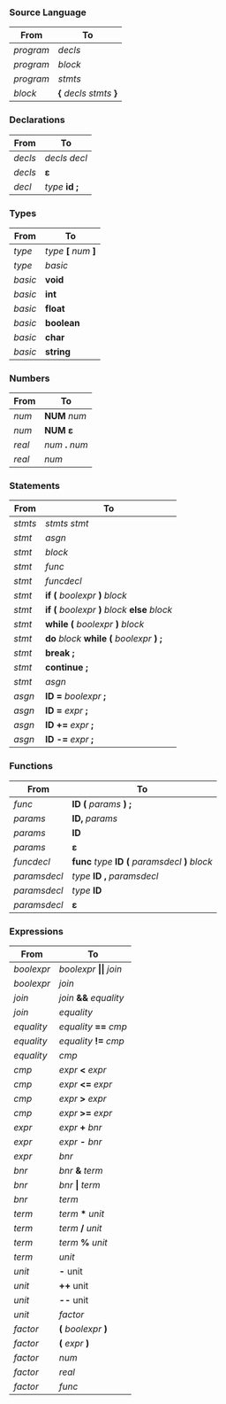 
### Source Language

| From | To |
| -- | -- |
| _program_ | _decls_|
| _program_ | _block_ |
| _program_ | _stmts_ |
| _block_ | **{** _decls_ _stmts_ **}** |

### Declarations

| From | To |
| -- | -- |
| _decls_ | _decls_ _decl_|
| _decls_ | **ε** |
| _decl_ | _type_ **id** **;** |

### Types

| From | To |
| -- | -- |
| _type_ | _type_ **\[** _num_ **]** |
| _type_ | _basic_ |
| _basic_ | **void** |
| _basic_ | **int** |
| _basic_ | **float** |
| _basic_ | **boolean** |
| _basic_ | **char** |
| _basic_ | **string** |

### Numbers

| From | To |
| -- | -- |
| _num_ | **NUM** _num_ |
| _num_ | **NUM** **ε** |
| _real_ | _num_ **.** _num_ |
| _real_ | _num_ |

### Statements

| From | To |
| -- | -- |
| _stmts_ | _stmts_ _stmt_ |
| _stmt_ | _asgn_ |
| _stmt_ | _block_ |
| _stmt_ | _func_ |
| _stmt_ | _funcdecl_ |
| _stmt_ | **if** **(** _boolexpr_ **)** _block_ |
| _stmt_ | **if** **(** _boolexpr_ **)** _block_ **else** _block_ |
| _stmt_ | **while** **(** _boolexpr_ **)** _block_ |
| _stmt_ | **do** _block_ **while** **(** _boolexpr_ **)** **;** |
| _stmt_ | **break** **;** |
| _stmt_ | **continue** **;** |
| _stmt_ | _asgn_ |
| _asgn_ | **ID =** _boolexpr_ **;** |
| _asgn_ | **ID =** _expr_ **;** |
| _asgn_ | **ID +=** _expr_ **;** |
| _asgn_ | **ID -=** _expr_ **;** |

### Functions
| From | To |
| -- | -- |
| _func_ |  **ID (** _params_ **)** **;** |
| _params_ |  **ID,** _params_|
| _params_ |  **ID** |
| _params_ | **ε** |
| _funcdecl_ | **func** _type_ **ID (** _paramsdecl_ **)** _block_ |
| _paramsdecl_ | _type_ **ID** **,** _paramsdecl_|
| _paramsdecl_ | _type_ **ID** |
| _paramsdecl_ | **ε** |

### Expressions

| From | To |
| -- | -- |
| _boolexpr_ | _boolexpr_ **\|\|** _join_ |
| _boolexpr_ | _join_ |
| _join_ | _join_ **&&** _equality_ |
| _join_ | _equality_ |
| _equality_ | _equality_ **\=\=** _cmp_ |
| _equality_ | _equality_ **\!\=** _cmp_ |
| _equality_ | _cmp_ |
| _cmp_ | _expr_ **<** _expr_ |
| _cmp_ | _expr_ **<=** _expr_ |
| _cmp_ | _expr_ **>** _expr_ |
| _cmp_ | _expr_ **>=** _expr_ |
| _expr_ | _expr_ **+** _bnr_ |
| _expr_ | _expr_ **-** _bnr_ |
| _expr_ | _bnr_ |
| _bnr_ | _bnr_ **&** _term_ |
| _bnr_ | _bnr_ **\|** _term_ |
| _bnr_ | _term_ |
| _term_ | _term_ **\*** _unit_ |
| _term_ | _term_ **\/** _unit_ |
| _term_ | _term_ **%** _unit_ |
| _term_ | _unit_ |
| _unit_ | **-** unit |
| _unit_ | **++** unit |
| _unit_ | **--** unit |
| _unit_ | _factor_ |
| _factor_ | **(** _boolexpr_ **)**  |
| _factor_ | **(** _expr_ **)**  |
| _factor_ | _num_  |
| _factor_ | _real_  |
| _factor_ | _func_  |

